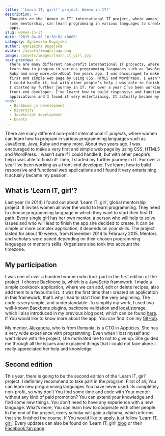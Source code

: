```yaml
---
title: '‘Learn IT, girl!’ project. Women in IT!'
description: >-
  Thoughts on the 'Women in IT' international IT project, where women, under
  some mentorship, can learn programming in various languages to create amazing
  apps.
slug: women-in-it
date: '2015-04-08 10:38:01 +0000'
category: Agnieszka Bugajska
author: Agnieszka Bugajska
avatar: /assets/images/aga.png
image: /assets/images/learn_it_girl.jpg
text-preview: >-
  There are many different non-profit international IT projects, where women can
  learn how to program in various programming languages such as JavaScrip, Java,
  Ruby and many more.<br>About two years ago, I was encouraged to make a very
  first and simple web page by using CSS, HTML5 and WordPress. I wasn’t sure if
  I could handle it, but with other people’s help i was able to finish it! Then,
  I started my further journey in IT. For over a year I’ve been working as a
  front-end developer. I’ve learnt how to build responsive and functional web
  applications and I found it very entertaining. It actually became my passion.
tags:
  - Backbone js development
  - Diversity
  - JavaScript development
  - Events
---
```






There are many different non-profit international IT projects, where women can learn how to program in various programming languages such as JavaScrip, Java, Ruby and many more.
About two years ago, I was encouraged to make a very first and simple web page by using CSS, HTML5 and WordPress. I wasn’t sure if I could handle it, but with other people’s help i was able to finish it! Then, I started my further journey in IT. For over a year I’ve been working as a front-end developer. I’ve learnt how to build responsive and functional web applications and I found it very entertaining. It actually became my passion.

What is ‘Learn IT, girl’?
-------------------------
Last year (in 2014) i found out about ‘Learn IT, girl’, global mentorship project. It invites women all over the world to learn programming. They need to choose programming language in which they want to start their first IT path. Every single girl has her own mentor, a person who will help to solve issues and who will lead to finish the app she decided to create. It can be simple or more complex application; it depends on your skills. The project lasted for about 10 weeks, from November 2014 to February 2015. Mentors and scholars were paired depending on their chosen programming languages or mentor’s skills. Organizers also took into account the timezone.

My participation
----------------
I was one of over a hundred women who took part in the first edition of the project. I choose Backbone js, which is a JavaScrip framework. I made a simple cookbook application, where we can add, edit or delete recipes, also add them to a favourite list. It was the first time that i created an application in this framework, that’s why I had to start from the very beginning. The code is very simple, and understandable. To simplify my work, I used two well-known Backbone plugins, backbone validation and local.storage, which I also introduced in my previous blog post, which can be found [here](http://naturaily.com/blog/post/backbonejs-plugins-localstorage-and-backbonevalidation). If You would like to know more about the app, You can find it on my [GitHub](https://github.com/ABugajska/CookBook).

My mentor, [Alexandra](https://www.facebook.com/anghel.alexandra?fref=ts), who is from Romania, is a CTO in Appticles. She has a very wide experience with programming. Even when I lost myself and went down with the project, she motivated me to not to give up. She guided me through all the issues and explained things that i could not face alone. I really appreciated her help and knowledge.

Second edition
--------------
This year, there is going to be the second edition of the ‘Learn IT, girl’ project. I definitely recommend to take part in the program. First of all, You can learn new programming languages You have never used. Its completely non-profit, so why don’t You find some time and code with Your mentor without any kind of paid promotion? You can extend your knowledge and find some new things. You don’t need to have any experience with a new language. What’s more, You can learn how to cooperate with other people. In the end of the project, every scholar will gain a diploma, which informs that she finished the course. If You would like to apply, just follow [‘Learn IT, girl’](https://sites.google.com/site/learnitgirl/). Every updates can also be found on ‘Learn IT, girl’ [blog](https://learnitgirl.wordpress.com/) or their [Facebook fan page](https://www.facebook.com/learnitgirl?fref=ts).
